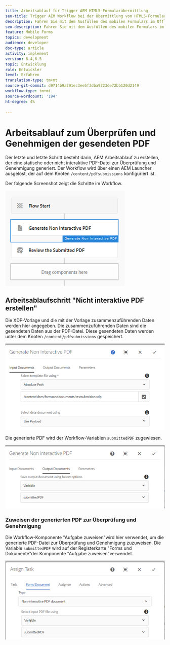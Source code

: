 ```yaml
---
title: Arbeitsablauf für Trigger AEM HTML5-Formularübermittlung
seo-title: Trigger AEM Workflow bei der Übermittlung von HTML5-Formularen
description: Fahren Sie mit dem Ausfüllen des mobilen Formulars im Offlinemodus fort und senden Sie das Mobile-Formular an den Trigger AEM Arbeitsablauf
seo-description: Fahren Sie mit dem Ausfüllen des mobilen Formulars im Offlinemodus fort und senden Sie das Mobile-Formular an den Trigger AEM Arbeitsablauf
feature: Mobile Forms
topics: development
audience: developer
doc-type: article
activity: implement
version: 6.4,6.5
topic: Entwicklung
role: Entwickler
level: Erfahren
translation-type: tm+mt
source-git-commit: d9714b9a291ec3ee5f3dba9723de72bb120d2149
workflow-type: tm+mt
source-wordcount: '194'
ht-degree: 4%

---
```



# Arbeitsablauf zum Überprüfen und Genehmigen der gesendeten PDF

Der letzte und letzte Schritt besteht darin, AEM Arbeitsablauf zu erstellen, der eine statische oder nicht interaktive PDF-Datei zur Überprüfung und Genehmigung generiert. Der Workflow wird über einen AEM Launcher ausgelöst, der auf dem Knoten `/content/pdfsubmissions` konfiguriert ist.

Der folgende Screenshot zeigt die Schritte im Workflow.

![ Workflow](assets/workflow.PNG)

## Arbeitsablaufschritt &quot;Nicht interaktive PDF erstellen&quot;

Die XDP-Vorlage und die mit der Vorlage zusammenzuführenden Daten werden hier angegeben. Die zusammenzuführenden Daten sind die gesendeten Daten aus der PDF-Datei. Diese gesendeten Daten werden unter dem Knoten `/content/pdfsubmissions` gespeichert.

![ Workflow](assets/generate-pdf1.PNG)

Die generierte PDF wird der Workflow-Variablen `submittedPDF` zugewiesen.

![ Workflow](assets/generate-pdf2.PNG)

### Zuweisen der generierten PDF zur Überprüfung und Genehmigung

Die Workflow-Komponente &quot;Aufgabe zuweisen&quot;wird hier verwendet, um die generierte PDF-Datei zur Überprüfung und Genehmigung zuzuweisen. Die Variable `submittedPDF` wird auf der Registerkarte &quot;Forms und Dokumente&quot;der Komponente &quot;Aufgabe zuweisen&quot;verwendet.

![ Workflow](assets/assign-task.PNG)
